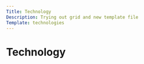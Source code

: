 ```yaml
---
Title: Technology
Description: Trying out grid and new template file
Template: technologies
---
```


Technology
==================
